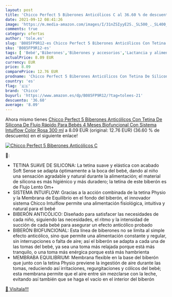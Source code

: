 ```yaml
---
layout: post
title: 'Chicco Perfect 5 Biberones Anticólicos C al 36.60 % de descuento'
date: 2021-09-12 08:41:26
image: 'https://m.media-amazon.com/images/I/31nZSIyyE2S._SL500_._SL400_.jpg'
comments: true
category: ofertas
author: 'tole.es'
slug: 'B085FP9R12-es Chicco Perfect 5 Biberones Anticólicos Con Tetina De...'
sku: 'B085FP9R12-es'
tags: [ 'Bebé','Biberones','Biberones y accesorios','Lactancia y alimentación','bebés','biberones','chicco', ]
actualPrice: 8.09 EUR
currency: EUR
price: 8.09
comparePrice: 12.76 EUR
prodname: 'Chicco Perfect 5 Biberones Anticólicos Con Tetina De Silicona De Flujo Rápido Para Bebés 4 Meses  Biofuncional Con Sistema Intuiflow  Color Rosa  300 ml'
country: 'es'
flag: '🇪🇸'
brand: 'Chicco'
buyurl: 'https://www.amazon.es/dp/B085FP9R12/?tag=tolees-21'
descuento: '36.60'
average: '8.09'
---
```


Ahora mismo tienes [Chicco Perfect 5 Biberones Anticólicos Con Tetina De Silicona De Flujo Rápido Para Bebés 4 Meses  Biofuncional Con Sistema Intuiflow  Color Rosa  300 ml](https://www.amazon.es/dp/B085FP9R12/?tag=tolees-21) a 8.09 EUR (original: 12.76 EUR) (36.60 %  de descuento) en el siguiente enlace!

[![Chicco Perfect 5 Biberones Anticólicos C](https://m.media-amazon.com/images/I/31nZSIyyE2S._SL500_._SL400_.jpg)](https://www.amazon.es/dp/B085FP9R12/?tag=tolees-21)

🔎:

- TETINA SUAVE DE SILICONA: La tetina suave y elástica con acabado Soft Sense se adapta óptimamente a la boca del bebé, dando al niño una sensación agradable y natural durante la alimentación; el material de silicona es más higiénico y más duradero; la tetina de este biberón es de Flujo Lento 0m+
- SISTEMA INTUIFLOW: Gracias a la acción combinada de la tetina Physio y la Membrana de Equilibrio en el fondo del biberón, el innovador sistema Chicco Intuiflow permite una alimentación fisiológica, intuitiva y natural para el bebé
- BIBERÓN ANTICÓLICO: Diseñado para satisfacer las necesidades de cada niño, siguiendo las necesidades, el ritmo y la intensidad de succión de cada bebé para asegurar un efecto anticólico probado
- BIBERÓN BIOFUNCIONAL: Esta línea de biberones no se limita al simple efecto anticólico, sino que permite una alimentación constante y regular, sin interrupciones o falta de aire; así el biberón se adapta a cada una de las tomas del bebé, ya sea una toma más relajada porque está más tranquilo, o una toma más enérgica porque está más hambrienta
- MEMBRABA EQUILIBRIUM: Membrana flexible en la base del biberón que junto con la tetina Physio previene la ingestión de aire durante las tomas, reduciendo así irritaciones, regurgitaciones y cólicos del bebé; esta membrana permite que el aire entre sin mezclarse con la leche, evitando así también que se haga el vacío en el interior del biberón

[🛒 Visítala!!!](https://www.amazon.es/dp/B085FP9R12/?tag=tolees-21)
